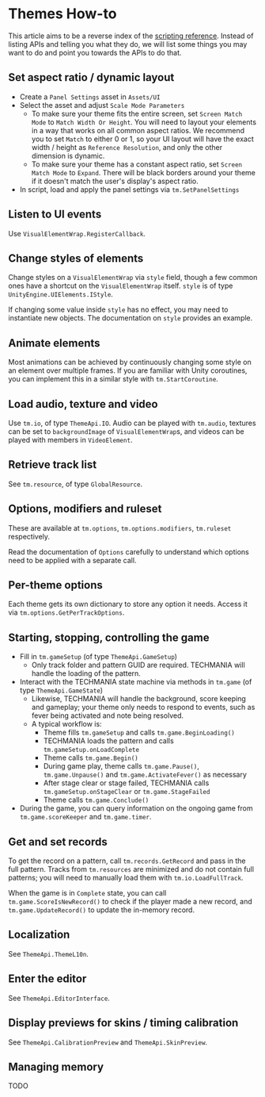 # Themes How-to
This article aims to be a reverse index of the [scripting reference](Scripting_reference.md). Instead of listing APIs and telling you what they do, we will list some things you may want to do and point you towards the APIs to do that.

## Set aspect ratio / dynamic layout

* Create a `Panel Settings` asset in `Assets/UI`
* Select the asset and adjust `Scale Mode Parameters`
  * To make sure your theme fits the entire screen, set `Screen Match Mode` to `Match Width Or Height`. You will need to layout your elements in a way that works on all common aspect ratios. We recommend you to set `Match` to either 0 or 1, so your UI layout will have the exact width / height as `Reference Resolution`, and only the other dimension is dynamic.
  * To make sure your theme has a constant aspect ratio, set `Screen Match Mode` to `Expand`. There will be black borders around your theme if it doesn't match the user's display's aspect ratio.
* In script, load and apply the panel settings via `tm.SetPanelSettings`

## Listen to UI events

Use `VisualElementWrap.RegisterCallback`.

## Change styles of elements

Change styles on a `VisualElementWrap` via `style` field, though a few common ones have a shortcut on the `VisualElementWrap` itself. `style` is of type `UnityEngine.UIElements.IStyle`.

If changing some value inside `style` has no effect, you may need to instantiate new objects. The documentation on `style` provides an example.

## Animate elements

Most animations can be achieved by continuously changing some style on an element over multiple frames. If you are familiar with Unity coroutines, you can implement this in a similar style with `tm.StartCoroutine`.

## Load audio, texture and video

Use `tm.io`, of type `ThemeApi.IO`. Audio can be played with `tm.audio`, textures can be set to `backgroundImage` of `VisualElementWrap`s, and videos can be played with members in `VideoElement`.

## Retrieve track list

See `tm.resource`, of type `GlobalResource`.

## Options, modifiers and ruleset

These are available at `tm.options`, `tm.options.modifiers`, `tm.ruleset` respectively.

Read the documentation of `Options` carefully to understand which options need to be applied with a separate call.

## Per-theme options

Each theme gets its own dictionary to store any option it needs. Access it via `tm.options.GetPerTrackOptions`.

## Starting, stopping, controlling the game

* Fill in `tm.gameSetup` (of type `ThemeApi.GameSetup`)
  * Only track folder and pattern GUID are required. TECHMANIA will handle the loading of the pattern.
* Interact with the TECHMANIA state machine via methods in `tm.game` (of type `ThemeApi.GameState`)
  * Likewise, TECHMANIA will handle the background, score keeping and gameplay; your theme only needs to respond to events, such as fever being activated and note being resolved.
  * A typical workflow is:
    * Theme fills `tm.gameSetup` and calls `tm.game.BeginLoading()`
    * TECHMANIA loads the pattern and calls `tm.gameSetup.onLoadComplete`
    * Theme calls `tm.game.Begin()`
    * During game play, theme calls `tm.game.Pause()`, `tm.game.Unpause()` and `tm.game.ActivateFever()` as necessary
    * After stage clear or stage failed, TECHMANIA calls `tm.gameSetup.onStageClear` or `tm.game.StageFailed`
    * Theme calls `tm.game.Conclude()`
* During the game, you can query information on the ongoing game from `tm.game.scoreKeeper` and `tm.game.timer`.

## Get and set records

To get the record on a pattern, call `tm.records.GetRecord` and pass in the full pattern. Tracks from `tm.resources` are minimized and do not contain full patterns; you will need to manually load them with `tm.io.LoadFullTrack`.

When the game is in `Complete` state, you can call `tm.game.ScoreIsNewRecord()` to check if the player made a new record, and `tm.game.UpdateRecord()` to update the in-memory record.

## Localization

See `ThemeApi.ThemeL10n`.

## Enter the editor

See `ThemeApi.EditorInterface`.

## Display previews for skins / timing calibration

See `ThemeApi.CalibrationPreview` and `ThemeApi.SkinPreview`.

## Managing memory

TODO